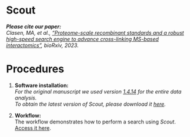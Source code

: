 # Scout
_<b>Please cite our paper:</b>_<br/>
_Clasen, MA, et al., [“Proteome-scale recombinant standards and a robust high-speed search engine to advance cross-linking MS-based interactomics”](https://doi.org/10.1101/2023.11.30.569448), bioRxiv, 2023._

# Procedures

1. **Software installation:**<br/>
<i>For the original manuscript we used version [1.4.14](https://github.com/diogobor/Scout/releases/tag/1.4.14) for the entire data analysis.<br/>
To obtain the latest version of Scout, please download it [here](https://github.com/diogobor/Scout/releases/).</i><br/>

1. **Workflow:**<br/>
The workflow demonstrates how to perform a search using _Scout_. [Access it here](https://github.com/diogobor/Scout/#scout).
